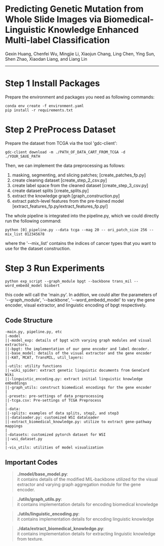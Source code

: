 # Predicting Genetic Mutation from Whole Slide Images via Biomedical-Linguistic Knowledge Enhanced Multi-label Classification
  Gexin Huang, Chenfei Wu, Mingjie Li, Xiaojun Chang, Ling Chen, Ying Sun, Shen Zhao, Xiaodan Liang, and Liang Lin
- - -  
  
# Step 1 Install Packages
Prepare the environment and packages you need as following commands:

    conda env create -f environment.yaml
    pip install -r requirements.txt


# Step 2 PreProcess Dataset
Prepare the dataset from TCGA via the tool 'gdc-client': 

    gdc-client download -m ./PATH_OF_DATA_CART_FROM_TCGA -d ./YOUR_SAVE_PATH 
Then, we can implement the data preprocessing as follows: 
1) masking, segmenting, and slicing patches; [create_patches_fp.py]
2) create cleaning dataset [create_step_2_csv.py]
3) create label space from the cleaned dataset [create_step_3_csv.py]
4) create dataset splits [create_splits.py]
5) extract the knowledge graph [graph_construction.py]
6) extract patch-level features from the pre-trained model [extract_features_fp.py/extract_features_fp.py/] 

The whole pipeline is integrated into the pipeline.py, which we could directly run the following command:

    python [0]_pipeline.py --data tcga --mag 20 -- ori_patch_size 256 --mix_list 012345678

where the '--mix_list' contains the indices of cancer types that you want to use for the dataset construction. 

# Step 3 Run Experiments
    python exp_script --graph_module bpgt --backbone trans_mil --word_embedd_model biobert

this code will call the 'main.py'. In addtion, we could alter the parameters of '--graph_module', '--backbone', '--word_embedd_model' to vary the gene encoder, visual extractor, and linguistic encoding of bpgt respectively.

## Code Structure
    -main.py, pipeline.py, etc
    |-model
    ||-model_exp: details of bpgt with varying graph modules and visual extractors.
    ||-bpgt: the implementation of our gene encoder and label decoder.
    ||-base_model: details of the visual extractor and the gene encoder
    ||-KAT, MCAT, TransMIL, util_layers:
    |
    |-utils: utility functions
    ||-wiki_spider: extract genetic linguistic documents from GeneCard Wiki
    ||-linguistic_encoding.py: extract initial linguistic knowledge embeddings
    ||-graph_utils: construct biomedical encodings for the gene encoder
    |
    |-presets: pre-settings of data preprocessing
    ||-tcga.csv: Pre-settings of TCGA Preprocess
    |
    |-data: 
    ||-splits: examples of data splits, step2, and step3
    ||-dataloader.py: customized WSI dataloader
    ||-extract_biomedical_knowledge.py: utilize to extract gene-pathway mappings
    |
    |-datasets: customized pytorch dataset for WSI
    ||-wsi_dataset.py
    |
    |-vis_utils: utilities of model visualization

## Important Codes
> **./model/base_model.py**:   
it contains details of the modified MIL-backbone utilized for the visual extractor and varying graph aggregation module for the gene encoder. 

> **./utils/graph_utils.py**:  
it contains implementation details for encoding biomedical knowledge 

> **./utils/linguistic_encoding.py**:  
it contains implementation details for encoding linguistic knowledge 

> **./data/extract_biomedical_knowledge.py**:  
it contains implementation details for extracting linguistic knowledge from texture.
